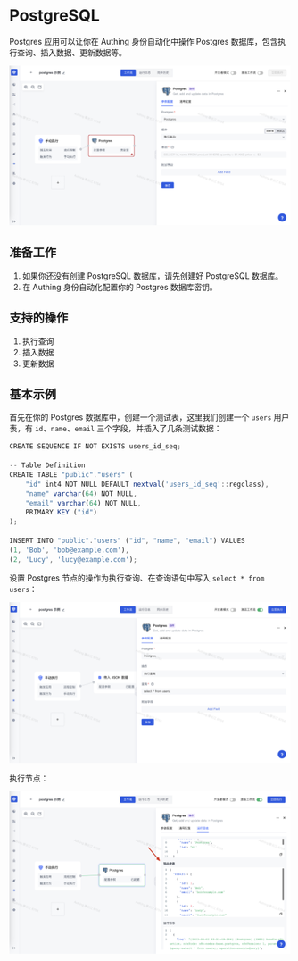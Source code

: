 # PostgreSQL

Postgres 应用可以让你在 Authing 身份自动化中操作 Postgres 数据库，包含执行查询、插入数据、更新数据等。

![](../static/boxcn2OPFc9wLVPS0oxATD9N6kc.png)

## 准备工作

1. 如果你还没有创建 PostgreSQL 数据库，请先创建好 PostgreSQL 数据库。
2. 在 Authing 身份自动化配置你的 Postgres 数据库密钥。

## 支持的操作

1. 执行查询
2. 插入数据
3. 更新数据

## 基本示例

首先在你的 Postgres 数据库中，创建一个测试表，这里我们创建一个 `users` 用户表，有 `id`、`name`、`email` 三个字段，并插入了几条测试数据：

```typescript
CREATE SEQUENCE IF NOT EXISTS users_id_seq;

-- Table Definition
CREATE TABLE "public"."users" (
    "id" int4 NOT NULL DEFAULT nextval('users_id_seq'::regclass),
    "name" varchar(64) NOT NULL,
    "email" varchar(64) NOT NULL,
    PRIMARY KEY ("id")
);

INSERT INTO "public"."users" ("id", "name", "email") VALUES
(1, 'Bob', 'bob@example.com'), 
(2, 'Lucy', 'lucy@example.com');
```

设置 Postgres 节点的操作为执行查询、在查询语句中写入 `select * from users`：

![](../static/boxcnKcdRTmIrWKPcmaKoaLow5c.png)

执行节点：

![](../static/boxcnlvBjlEWP7PaYAltpZNh77u.png)
